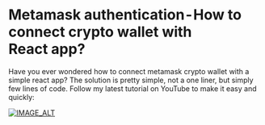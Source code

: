 # Metamask authentication - How to connect crypto wallet with React app?

Have you ever wondered how to connect metamask crypto wallet with a simple react app?
The solution is pretty simple, not a one liner, but simply few lines of code.
Follow my latest tutorial on YouTube to make it easy and quickly:

[![IMAGE_ALT](https://i.ytimg.com/vi/qCmGSIOKUsA/hqdefault.jpg?sqp=-oaymwEjCNACELwBSFryq4qpAxUIARUAAAAAGAElAADIQj0AgKJDeAE=&rs=AOn4CLCcgqrz8IcHSifZ8T-wuoeHxOv59g)]([https://www.youtube.com/watch?v=UmX4kyB2wfg](https://youtu.be/qCmGSIOKUsA))


